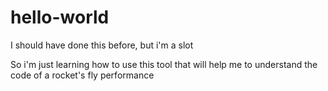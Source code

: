 # hello-world

I should have done this before, but i'm a slot

So i'm just learning how to use this tool that will help me to understand the code of a rocket's fly performance
